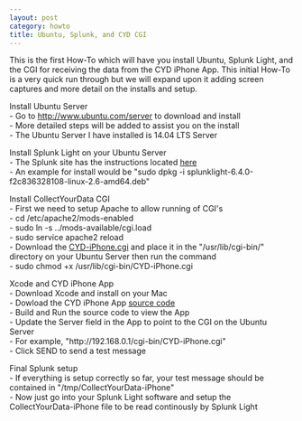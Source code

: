 ```yaml
---
layout: post
category: howto
title: Ubuntu, Splunk, and CYD CGI
---
```


This is the first How-To which will have you install Ubuntu, Splunk Light, and the CGI for receiving the data from the CYD iPhone App. This initial How-To is a very quick run through but we will expand upon it adding screen captures and more detail on the installs and setup.
<p></p>

<p>Install Ubuntu Server<br>
- Go to <a href="http://www.ubuntu.com/server">http://www.ubuntu.com/server</a> to download and install<br>
- More detailed steps will be added to assist you on the install<br>
- The Ubuntu Server I have installed is 14.04 LTS Server</p>
<p></p>

<p>Install Splunk Light on your Ubuntu Server<br>
- The Splunk site has the instructions located <a href="http://docs.splunk.com/Documentation/SplunkLight/6.4.1/Installation/InstallonLinux">here</a><br>
- An example for install would be "sudo dpkg -i splunklight-6.4.0-f2c836328108-linux-2.6-amd64.deb"</p>
<p></p>

<p>Install CollectYourData CGI<br>
- First we need to setup Apache to allow running of CGI's<br>
- cd /etc/apache2/mods-enabled<br>
- sudo ln -s ../mods-available/cgi.load<br>
- sudo service apache2 reload<br>
- Download the <a href="https://github.com/collectyourdata/CYD-iPhone-CGI">CYD-iPhone.cgi</a> and place it in the "/usr/lib/cgi-bin/" directory on your Ubuntu Server then run the command<br>
- sudo chmod +x /usr/lib/cgi-bin/CYD-iPhone.cgi</p>
<p></p>

<p>Xcode and CYD iPhone App<br>
- Download Xcode and install on your Mac<br>
- Dowload the CYD iPhone App <a href="https://github.com/collectyourdata/CYD-iPhone-App">source code</a><br>
- Build and Run the source code to view the App<br>
- Update the Server field in the App to point to the CGI on the Ubuntu Server<br>
- For example, "http://192.168.0.1/cgi-bin/CYD-iPhone.cgi"<br>
- Click SEND to send a test message</p>
<p></p>

<p>Final Splunk setup<br>
- If everything is setup correctly so far, your test message should be contained in "/tmp/CollectYourData-iPhone"<br>
- Now just go into your Splunk Light software and setup the CollectYourData-iPhone file to be read continously by Splunk Light</p>
